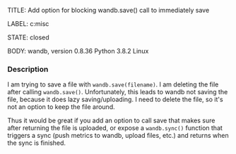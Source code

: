 TITLE:
Add option for blocking wandb.save() call to immediately save

LABEL:
c:misc

STATE:
closed

BODY:
wandb, version 0.8.36
Python 3.8.2
Linux

### Description

I am trying to save a file with `wandb.save(filename)`. I am deleting the file after calling `wandb.save()`. Unfortunately, this leads to wandb not saving the file, because it does lazy saving/uploading. I need to delete the file, so it's not an option to keep the file around. 

Thus it would be great if you add an option to call save that makes sure after returning the file is uploaded, or expose a `wandb.sync()` function that triggers a sync (push metrics to wandb, upload files, etc.) and returns when the sync is finished.

